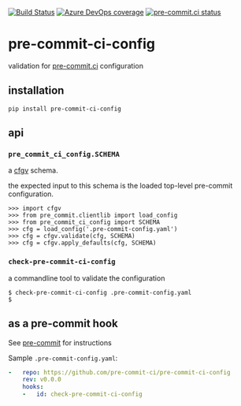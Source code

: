 [![Build Status](https://dev.azure.com/asottile/asottile/_apis/build/status/pre-commit-ci.pre-commit-ci-config?branchName=master)](https://dev.azure.com/asottile/asottile/_build/latest?definitionId=68&branchName=master)
[![Azure DevOps coverage](https://img.shields.io/azure-devops/coverage/asottile/asottile/68/master.svg)](https://dev.azure.com/asottile/asottile/_build/latest?definitionId=68&branchName=master)
[![pre-commit.ci status](https://results.pre-commit.ci/badge/github/pre-commit-ci/pre-commit-ci-config/master.svg)](https://results.pre-commit.ci/latest/github/pre-commit-ci/pre-commit-ci-config/master)

pre-commit-ci-config
====================

validation for [pre-commit.ci](https://pre-commit.ci) configuration

## installation

`pip install pre-commit-ci-config`

## api

### `pre_commit_ci_config.SCHEMA`

a [cfgv](https://github.com/asottile/cfgv) schema.

the expected input to this schema is the loaded top-level pre-commit
configuration.

```pycon
>>> import cfgv
>>> from pre_commit.clientlib import load_config
>>> from pre_commit_ci_config import SCHEMA
>>> cfg = load_config('.pre-commit-config.yaml')
>>> cfg = cfgv.validate(cfg, SCHEMA)
>>> cfg = cfgv.apply_defaults(cfg, SCHEMA)
```

### `check-pre-commit-ci-config`

a commandline tool to validate the configuration

```console
$ check-pre-commit-ci-config .pre-commit-config.yaml
$
```

## as a pre-commit hook

See [pre-commit](https://github.com/pre-commit/pre-commit) for instructions

Sample `.pre-commit-config.yaml`:

```yaml
-   repo: https://github.com/pre-commit-ci/pre-commit-ci-config
    rev: v0.0.0
    hooks:
    -   id: check-pre-commit-ci-config
```
